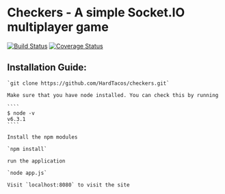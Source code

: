 Checkers - A simple Socket.IO multiplayer game
===========================

[![Build Status](https://travis-ci.org/NodeRedis/node_redis.svg?branch=master)](https://travis-ci.org/NodeRedis/node_redis)
[![Coverage Status](https://coveralls.io/repos/github/HardTacos/checkers/badge.svg?branch=master)](https://coveralls.io/github/HardTacos/checkers?branch=master)

## Installation Guide:

	`git clone https://github.com/HardTacos/checkers.git`
	
	Make sure that you have node installed. You can check this by running
	
	````
	$ node -v
	v6.3.1
	````
	
	Install the npm modules
	
    `npm install`
	
	run the application
	
	`node app.js`
	
	Visit `localhost:8080` to visit the site
	
